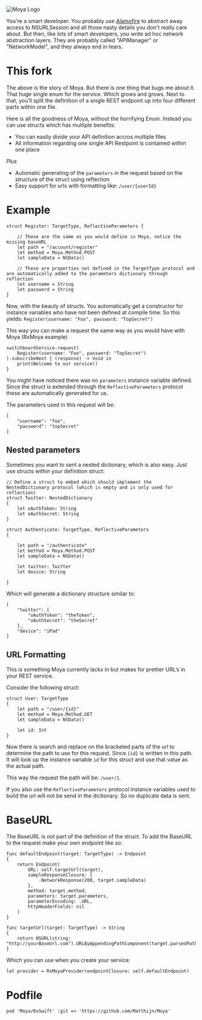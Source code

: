 ![Moya Logo](web/moya_logo_github.png)

You're a smart developer. You probably use [Alamofire](https://github.com/Alamofire/Alamofire) to abstract away access to
NSURLSession and all those nasty details you don't really care about. But then,
like lots of smart developers, you write ad hoc network abstraction layers. They
are probably called "APIManager" or "NetworkModel", and they always end in tears.

# This fork
The above is the story of Moya. But there is one thing that bugs me about it. That huge single enum for the service. Which grows and grows. Next to that, you’ll split the definition of a single REST endpoint up into four different parts within one file. 

Here is all the goodness of Moya, without the horrifying Enum. Instead you can use structs which has multiple benefits:

- You can easily divide your API definition accros multiple files
- All information regarding one single API Restpoint is contained within one place

*Plus*

- Automatic generating of the `parameters` in the request based on the structure of the struct using reflection
- Easy support for urls with formatting like: `/user/{userId}`

# Example

```
struct Register: TargetType, ReflectiveParameters {

	// These are the same as you would define in Moya, notice the missing baseURL
	let path = "/account/register"
	let method = Moya.Method.POST
	let sampleData = NSData()

	// These are properties not defined in the TargetType protocol and are automatically added to the parameters dictionary through reflection
	let username = String
	let password = String
}
```

Now, with the beauty of structs. You automatically get a constructor for instance variables who have not been defined at compile time: So this yields: `Register(username: "Foo", password: "TopSecret")`

This way you can make a request the same way as you would have with Moya (RxMoya example)

```
switchboardService.request(
	Register(username: "Foo", password: "TopSecret")
).subscribeNext { (response) -> Void in
	print(Welcome to our service!)
}
```

You might have noticed there was no `parameters` instance variable defined. Since the struct is extended through the `ReflectiveParameters` protocol these are automatically generated for us. 

The parameters used in this request will be:

```
[
	"username": "foo",
	"password": "topSecret"
]
```

## Nested parameters
Sometimes you want to sent a nested dictionary, which is also easy. Just use structs within your definition struct:

```
// Define a struct to embed which should implement the NestedDictionary protocol (which is empty and is only used for reflection)
struct Twitter: NestedDictionary
{
	let oAuthToken: String
	let oAuthSecret: String
}

struct Authenticate: TargetType, ReflectiveParameters
{
	
	let path = "/authenticate"
	let method = Moya.Method.POST
	let sampleData = NSData()

	let twitter: Twitter	
	let device: String

}
```

Which will generate a dictionary structure similar to:

```
[
	"twitter": [
		"oAuthToken": "theToken",
		"oAuthSecret": "theSecret"
	],
	"device": "iPad"
]
```

## URL Formatting
This is something Moya currently lacks in but makes for prettier URL’s in your REST service.

Consider the following struct:

```
struct User: TargetType
{
	let path = "/user/{id}"
	let method = Moya.Method.GET
	let sampleData = NSData()

	let id: Int
}
```

Now there is search and replace on the bracketed parts of the url to determine the path to use for this request. Since `{id}` is written in this path. It will look up the instance variable `id` for this struct and use that value as the actual path. 

This way the request the path will be: `/user/1`. 

If you also use the `ReflectiveParameters` protocol instance variables used to build the url will not be send in the dictionary. So no duplicate data is sent. 

# BaseURL

The BaseURL is not part of the definition of the struct. To add the BaseURL to the request make your own endpoint like so:

```
func defaultEndpoint(target: TargetType) -> Endpoint
{
	return Endpoint(
		URL: self.targetUrl(target),
		sampleResponseClosure: {
			.NetworkResponse(200, target.sampleData)
		},
		method: target.method,
		parameters: target.parameters,
		parameterEncoding: .URL,
		httpHeaderFields: nil
	)
}

func targetUrl(target: TargetType) -> String
{
	return NSURL(string: "http://yourBaseUrl.com").URLByAppendingPathComponent(target.parsedPath).absoluteString
}
```

Which you can use when you create your service:

```
let provider = RxMoyaProvider(endpointClosure: self.defaultEndpoint)
```

# Podfile

```
pod 'Moya/RxSwift' :git => 'https://github.com/Matthijn/Moya'
```

